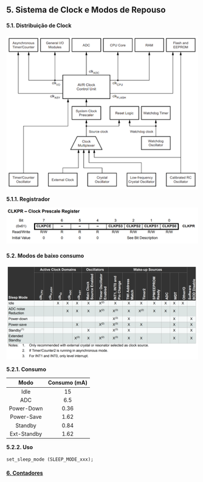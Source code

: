 ## 5. Sistema de Clock e Modos de Repouso

#### 5.1. Distribuição de Clock

<div align="center">
    <img src="../Figuras/clock.png" />
</div>

**5.1.1. Registrador**

<div align="center">
    <img src="../Figuras/registradores/clkpr.png" />
</div>

#### 5.2. Modos de baixo consumo

<div align="center">
    <img src="../Figuras/baixo-consumo.png" />
</div>

**5.2.1. Consumo**

|     Modo    | Consumo (mA) |
|:-----------:|:------------:|
|     Idle    |      15      |
|     ADC     |      6.5     |
|  Power-Down |     0.36     |
|  Power-Save |     1.62     |
|   Standby   |     0.84     |
| Ext-Standby |     1.62     |

**5.2.2. Uso**

```set_sleep_mode (SLEEP_MODE_xxx);```

#### [6. Contadores](06-contadores.md)